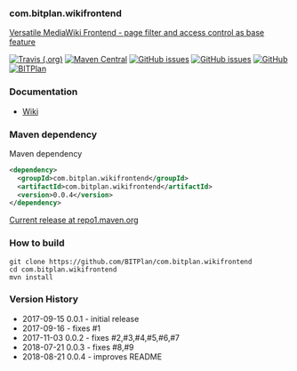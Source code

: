 ### com.bitplan.wikifrontend
[Versatile MediaWiki Frontend - page filter and access control as base feature](http://wikicms.bitplan.com/) 

[![Travis (.org)](https://img.shields.io/travis/BITPlan/com.bitplan.wikifrontend.svg)](https://travis-ci.org/BITPlan/com.bitplan.wikifrontend)
[![Maven Central](https://img.shields.io/maven-central/v/com.bitplan.wikifrontend/com.bitplan.wikifrontend.svg)](https://search.maven.org/artifact/com.bitplan.wikifrontend/com.bitplan.wikifrontend/0.0.4/jar)
[![GitHub issues](https://img.shields.io/github/issues/BITPlan/com.bitplan.wikifrontend.svg)](https://github.com/BITPlan/com.bitplan.wikifrontend/issues)
[![GitHub issues](https://img.shields.io/github/issues-closed/BITPlan/com.bitplan.wikifrontend.svg)](https://github.com/BITPlan/com.bitplan.wikifrontend/issues/?q=is%3Aissue+is%3Aclosed)
[![GitHub](https://img.shields.io/github/license/BITPlan/com.bitplan.wikifrontend.svg)](https://www.apache.org/licenses/LICENSE-2.0)
[![BITPlan](http://wiki.bitplan.com/images/wiki/thumb/3/38/BITPlanLogoFontLessTransparent.png/198px-BITPlanLogoFontLessTransparent.png)](http://www.bitplan.com)

### Documentation
* [Wiki](http://wikicms.bitplan.com/)
### Maven dependency

Maven dependency
```xml
<dependency>
  <groupId>com.bitplan.wikifrontend</groupId>
  <artifactId>com.bitplan.wikifrontend</artifactId>
  <version>0.0.4</version>
</dependency>
```

[Current release at repo1.maven.org](http://repo1.maven.org/maven2/com/bitplan/wikifrontend/com.bitplan.wikifrontend/0.0.4/)

### How to build
```
git clone https://github.com/BITPlan/com.bitplan.wikifrontend
cd com.bitplan.wikifrontend
mvn install
```
### Version History
* 2017-09-15 0.0.1 - initial release
* 2017-09-16       - fixes #1
* 2017-11-03 0.0.2 - fixes #2,#3,#4,#5,#6,#7
* 2018-07-21 0.0.3 - fixes #8,#9
* 2018-08-21 0.0.4 - improves README

